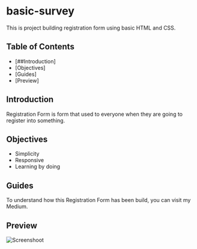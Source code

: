 # basic-survey

This is project building registration form using basic HTML and CSS. 

## Table of Contents
- [##Introduction] 
- [Objectives]
- [Guides]
- [Preview]

## Introduction

Registration Form is form that used to everyone when they are going to register into something.

## Objectives

- Simplicity
- Responsive
- Learning by doing

## Guides

To understand how this Registration Form has been build, you can visit my Medium.

## Preview

![Screenshoot]()
